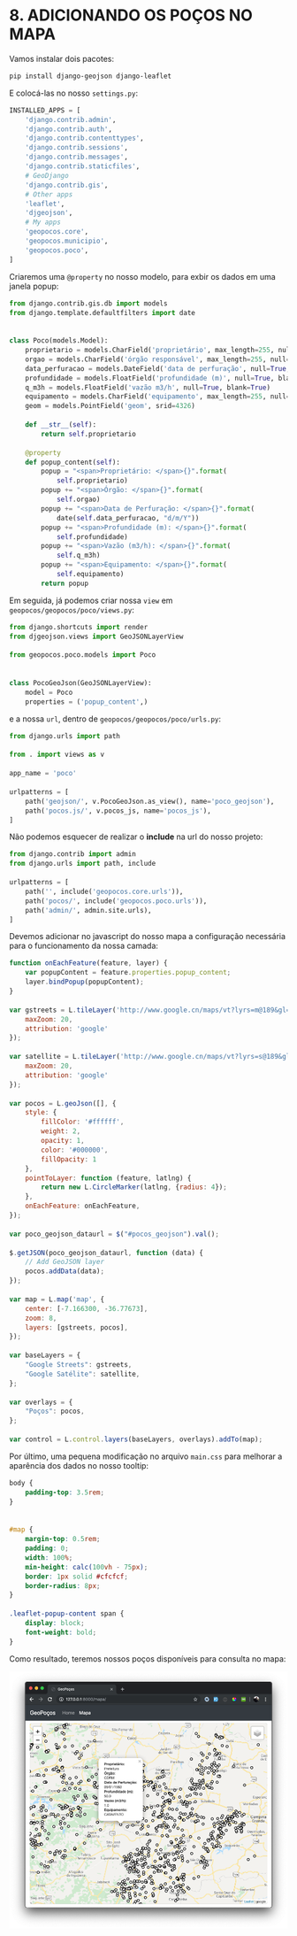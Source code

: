 # 8. ADICIONANDO OS POÇOS NO MAPA

Vamos instalar dois pacotes:

```bash
pip install django-geojson django-leaflet
```

E colocá-las no nosso `settings.py`:

```python
INSTALLED_APPS = [
    'django.contrib.admin',
    'django.contrib.auth',
    'django.contrib.contenttypes',
    'django.contrib.sessions',
    'django.contrib.messages',
    'django.contrib.staticfiles',
    # GeoDjango
    'django.contrib.gis',
    # Other apps
    'leaflet',
    'djgeojson',
    # My apps
    'geopocos.core',
    'geopocos.municipio',
    'geopocos.poco',
]
```

Criaremos uma `@property` no nosso modelo, para exbir os dados em uma janela popup:

```python
from django.contrib.gis.db import models
from django.template.defaultfilters import date


class Poco(models.Model):
    proprietario = models.CharField('proprietário', max_length=255, null=True, blank=True)
    orgao = models.CharField('órgão responsável', max_length=255, null=True, blank=True)
    data_perfuracao = models.DateField('data de perfuração', null=True, blank=True)
    profundidade = models.FloatField('profundidade (m)', null=True, blank=True)
    q_m3h = models.FloatField('vazão m3/h', null=True, blank=True)
    equipamento = models.CharField('equipamento', max_length=255, null=True, blank=True)
    geom = models.PointField('geom', srid=4326)

    def __str__(self):
        return self.proprietario

    @property
    def popup_content(self):
        popup = "<span>Proprietário: </span>{}".format(
            self.proprietario)
        popup += "<span>Órgão: </span>{}".format(
            self.orgao)
        popup += "<span>Data de Perfuração: </span>{}".format(
            date(self.data_perfuracao, "d/m/Y"))
        popup += "<span>Profundidade (m): </span>{}".format(
            self.profundidade)
        popup += "<span>Vazão (m3/h): </span>{}".format(
            self.q_m3h)
        popup += "<span>Equipamento: </span>{}".format(
            self.equipamento)
        return popup
```


Em seguida, já podemos criar nossa `view` em `geopocos/geopocos/poco/views.py`:

```python
from django.shortcuts import render
from djgeojson.views import GeoJSONLayerView

from geopocos.poco.models import Poco


class PocoGeoJson(GeoJSONLayerView):
    model = Poco
    properties = ('popup_content',)
```

e a nossa `url`, dentro de `geopocos/geopocos/poco/urls.py`:

```python
from django.urls import path

from . import views as v

app_name = 'poco'

urlpatterns = [
    path('geojson/', v.PocoGeoJson.as_view(), name='poco_geojson'),
    path('pocos.js/', v.pocos_js, name='pocos_js'),
]
```

Não podemos esquecer de realizar o **include** na url do nosso projeto:

```python
from django.contrib import admin
from django.urls import path, include

urlpatterns = [
    path('', include('geopocos.core.urls')),
    path('pocos/', include('geopocos.poco.urls')),
    path('admin/', admin.site.urls),
]
```

Devemos adicionar no javascript do nosso mapa a configuração necessária para o funcionamento da nossa camada:

```javascript
function onEachFeature(feature, layer) {
    var popupContent = feature.properties.popup_content;
    layer.bindPopup(popupContent);
}

var gstreets = L.tileLayer('http://www.google.cn/maps/vt?lyrs=m@189&gl=cn&x={x}&y={y}&z={z}', {
    maxZoom: 20,
    attribution: 'google'
});

var satellite = L.tileLayer('http://www.google.cn/maps/vt?lyrs=s@189&gl=cn&x={x}&y={y}&z={z}', {
    maxZoom: 20,
    attribution: 'google'
});

var pocos = L.geoJson([], {
    style: {
        fillColor: '#ffffff',
        weight: 2,
        opacity: 1,
        color: '#000000',
        fillOpacity: 1
    },
    pointToLayer: function (feature, latlng) {
        return new L.CircleMarker(latlng, {radius: 4});
    },
    onEachFeature: onEachFeature,
});

var poco_geojson_dataurl = $("#pocos_geojson").val();

$.getJSON(poco_geojson_dataurl, function (data) {
    // Add GeoJSON layer
    pocos.addData(data);
});

var map = L.map('map', {
    center: [-7.166300, -36.77673],
    zoom: 8,
    layers: [gstreets, pocos],
});

var baseLayers = {
    "Google Streets": gstreets,
    "Google Satélite": satellite,
};

var overlays = {
    "Poços": pocos,
};

var control = L.control.layers(baseLayers, overlays).addTo(map);
```

Por último, uma pequena modificação no arquivo `main.css` para melhorar a aparência dos dados no nosso tooltip:

```css
body {
    padding-top: 3.5rem;
}


#map {
    margin-top: 0.5rem;
    padding: 0;
    width: 100%;
    min-height: calc(100vh - 75px);
    border: 1px solid #cfcfcf;
    border-radius: 8px;
}

.leaflet-popup-content span {
    display: block;
    font-weight: bold;
}
```

Como resultado, teremos nossos poços disponíveis para consulta no mapa:

![](.pastes/2019-10-07-21-37-49.png)